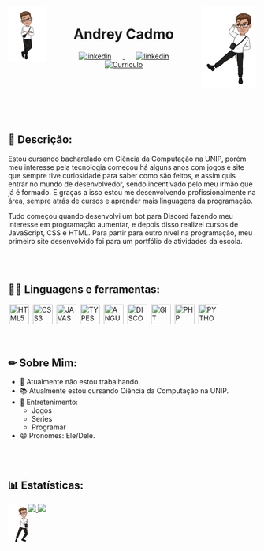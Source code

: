 <img align="left" width="15%" src="https://github.com/AndreyCadmo/AndreyCadmo/blob/main/Personas/Persona%201.png" alt="persona1" border="0">
<img align="right" width="22%" src="https://github.com/AndreyCadmo/AndreyCadmo/blob/main/Personas/Persona%202.png" alt="persona2" border="0">

<h1 align="center" >Andrey Cadmo</h1>

<div align="center" dsplay="inline-block" >
            <a href="https://www.instagram.com/dreyzin06/">
               <img align="center" width="4%" src="https://png.pngtree.com/png-clipart/20221019/original/pngtree-instagram-social-platform-icon-png-image_8704818.png" alt="linkedin" style="vertical-align:top;" hspace="23px" >
            </a>
            <a href="https://www.linkedin.com/in/andreycadmo/">
               <img align="center" width="5%" src="https://img.icons8.com/color/256/linkedin.png" alt="linkedin" style="vertical-align:top;" hspace="23px">
            </a>
            <a href="https://www.linkedin.com/in/andrey-cadmo-501121206/overlay/1635524904735/single-media-viewer/?profileId=ACoAADRX15EBYb95FvAFOFFOeddFj0XihSrmrgQ">
               <img align="center" width="4%" src="https://medperformance.com.br/wp-content/uploads/2020/10/OPC.png" alt="Curriculo" style="vertical-align:top;" hspace="23px">
            </a>
          </div>


<br/>
<br/>
<br/>
<br/>
<br/>
<br/>

## 📌 Descrição: 
Estou cursando bacharelado em Ciência da Computação na UNIP, porém meu interesse pela tecnologia começou há alguns anos com jogos e site que sempre tive curiosidade para saber como são feitos, e assim quis entrar no mundo de desenvolvedor, sendo incentivado pelo meu irmão que já é formado. E graças a isso estou me desenvolvendo profissionalmente na área, sempre atrás de cursos e aprender mais linguagens da programação.

Tudo começou quando desenvolvi um bot para Discord fazendo meu interesse em programação aumentar, e depois disso realizei cursos de JavaScript, CSS e HTML. Para partir para outro nível na programação, meu primeiro site desenvolvido foi para um portfólio de atividades da escola.

<br/>
<br/>

## 👨‍💻 Linguagens e ferramentas: 
<div display-flex>     
<img width="40px" hspace="2px" loading="lazy" src="https://cdn.jsdelivr.net/gh/devicons/devicon/icons/html5/html5-original-wordmark.svg" title = "HTML5" width="40" height="40" />
<img width="40px" hspace="2px" loading="lazy" src="https://cdn.jsdelivr.net/gh/devicons/devicon/icons/css3/css3-original-wordmark.svg" title = "CSS3" width="40" height="40"/>
<img width="40px" hspace="2px" loading="lazy" src="https://cdn.jsdelivr.net/gh/devicons/devicon/icons/javascript/javascript-original.svg" title = "JAVASCRIPT" width="40" height="40"/>
<img width="40px" hspace="2px" loading="lazy" src="https://cdn.jsdelivr.net/gh/devicons/devicon/icons/typescript/typescript-original.svg" title = "TYPESCRIPT" width="40" height="40"/>
<img width="40px" hspace="2px" loading="lazy" src="https://cdn.jsdelivr.net/gh/devicons/devicon/icons/angularjs/angularjs-original.svg" title = "ANGULAR9" width="40" height="40" />
<img width="40px" hspace="2px" loading="lazy" src="https://cdn.jsdelivr.net/gh/devicons/devicon/icons/discordjs/discordjs-original.svg" title = "DISCORDJS" width="40" height="40" />
<img width="40px" hspace="2px" loading="lazy" src="https://cdn.jsdelivr.net/gh/devicons/devicon/icons/github/github-original.svg" title = "GIT" width="40" height="40" />
<img width="40px" hspace="2px" loading="lazy" src="https://cdn.jsdelivr.net/gh/devicons/devicon/icons/php/php-original.svg" title = "PHP" width="40" height="40"/>
<img width="40px" hspace="2px" loading="lazy" src="https://cdn.jsdelivr.net/gh/devicons/devicon/icons/python/python-original.svg" title = "PYTHON" width="40" height="40"/>
</div>  

<br/>
<br/>

## ✏ Sobre Mim:
- 🔭 Atualmente não estou trabalhando.
- 📚 Atualmente estou cursando Ciência da Computação na UNIP.
- 💬 Entretenimento: 
   - Jogos
   - Series
   - Programar 
- 😄 Pronomes: Ele/Dele.
<div>

<br/>
<br/>

## 📊 Estatísticas:
<img align="left" width="8%" src="https://github.com/AndreyCadmo/AndreyCadmo/blob/main/Personas/Persona%203.png" alt="persona2" border="0">
<a href="https://github.com/AndreyCadmo">
<img loading="lazy" height="150em" src="https://github-readme-stats.vercel.app/api/top-langs/?username=AndreyCadmo&layout=compact&langs_count=7&theme=dracula" border="0" />
<img loading="lazy" height="150em" src="https://github-readme-stats.vercel.app/api?username=AndreyCadmo&show_icons=true&theme=dracula&include_all_commits=true&count_private=true" border="0" />
